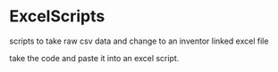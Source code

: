 # ExcelScripts
scripts to take raw csv data and change to an inventor linked excel file

take the code and paste it into an excel script.
